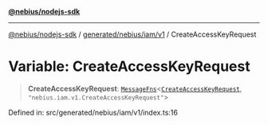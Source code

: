 [**@nebius/nodejs-sdk**](../../../../../README.md)

---

[@nebius/nodejs-sdk](../../../../../README.md) / [generated/nebius/iam/v1](../README.md) / CreateAccessKeyRequest

# Variable: CreateAccessKeyRequest

> **CreateAccessKeyRequest**: [`MessageFns`](../../../../../runtime/protos/core/interfaces/MessageFns.md)\<[`CreateAccessKeyRequest`](../interfaces/CreateAccessKeyRequest.md), `"nebius.iam.v1.CreateAccessKeyRequest"`\>

Defined in: src/generated/nebius/iam/v1/index.ts:16
